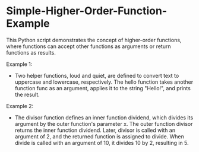 # Simple-Higher-Order-Function-Example
This Python script demonstrates the concept of higher-order functions, where functions can accept other functions as arguments or return functions as results.

Example 1:

- Two helper functions, loud and quiet, are defined to convert text to uppercase and lowercase, respectively. The hello function takes another function func as an argument, applies it to the string "Hello!", and prints the result.

Example 2:

- The divisor function defines an inner function dividend, which divides its argument by the outer function's parameter x. The outer function divisor returns the inner function dividend. Later, divisor is called with an argument of 2, and the returned function is assigned to divide. When divide is called with an argument of 10, it divides 10 by 2, resulting in 5.
